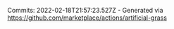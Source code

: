 Commits: 2022-02-18T21:57:23.527Z - Generated via https://github.com/marketplace/actions/artificial-grass
<br>
